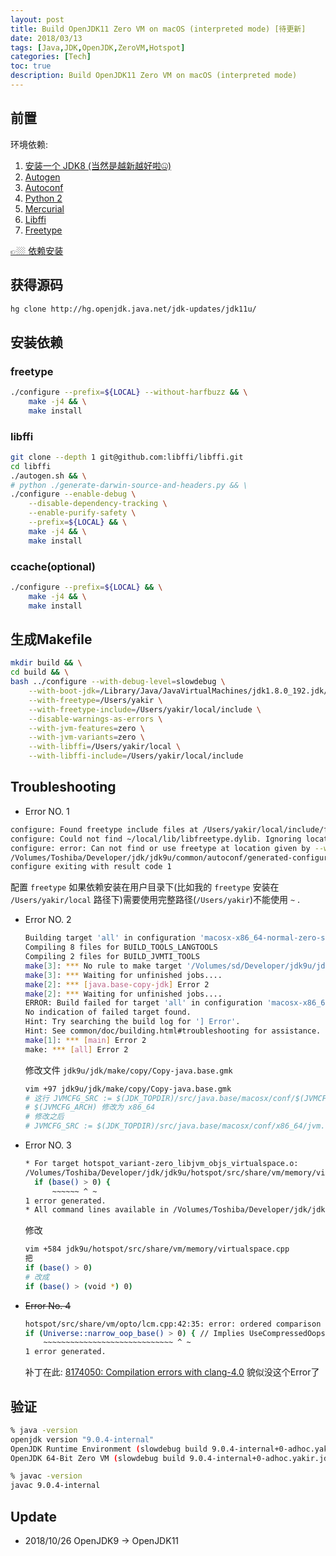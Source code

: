 ```yaml
---
layout: post
title: Build OpenJDK11 Zero VM on macOS (interpreted mode) [待更新]
date: 2018/03/13
tags: [Java,JDK,OpenJDK,ZeroVM,Hotspot]
categories: [Tech]
toc: true
description: Build OpenJDK11 Zero VM on macOS (interpreted mode)
---
```


## 前置

环境依赖:  

1. [安装一个 JDK8 (当然是越新越好啦🤐)](http://www.oracle.com/technetwork/java/javase/downloads/index.html)
2. [Autogen](http://www.gnu.org/software/autogen)
2. [Autoconf](http://www.gnu.org/software/autoconf)
3. [Python 2](https://www.python.org/)
4. [Mercurial](https://www.mercurial-scm.org/)
5. [Libffi](https://github.com/libffi/libffi)
6. [Freetype](https://www.freetype.org)

[👉🏼 依赖安装](https://github.com/yakirChen/macOS-libs/blob/master/build.md)

## 获得源码

```bash
hg clone http://hg.openjdk.java.net/jdk-updates/jdk11u/
```

## 安装依赖
### freetype
```bash
./configure --prefix=${LOCAL} --without-harfbuzz && \
    make -j4 && \
    make install
```

### libffi
```bash
git clone --depth 1 git@github.com:libffi/libffi.git
cd libffi
./autogen.sh && \
# python ./generate-darwin-source-and-headers.py && \
./configure --enable-debug \
    --disable-dependency-tracking \
    --enable-purify-safety \
    --prefix=${LOCAL} && \
    make -j4 && \
    make install
```

### ccache(optional)
```bash
./configure --prefix=${LOCAL} && \
    make -j4 && \
    make install
```

## 生成Makefile
```bash
mkdir build && \
cd build && \
bash ../configure --with-debug-level=slowdebug \
    --with-boot-jdk=/Library/Java/JavaVirtualMachines/jdk1.8.0_192.jdk/Contents/Home \
    --with-freetype=/Users/yakir \
    --with-freetype-include=/Users/yakir/local/include \
    --disable-warnings-as-errors \
    --with-jvm-features=zero \
    --with-jvm-variants=zero \
    --with-libffi=/Users/yakir/local \
    --with-libffi-include=/Users/yakir/local/include
```

## Troubleshooting
+  Error NO. 1
  ```bash
  configure: Found freetype include files at /Users/yakir/local/include/freetype2 using --with-freetype
  configure: Could not find ~/local/lib/libfreetype.dylib. Ignoring location.
  configure: error: Can not find or use freetype at location given by --with-freetype
  /Volumes/Toshiba/Developer/jdk/jdk9u/common/autoconf/generated-configure.sh: line 82: 5: Bad file descriptor
  configure exiting with result code 1
  ```

  配置 `freetype` 如果依赖安装在用户目录下(比如我的 `freetype` 安装在 `/Users/yakir/local` 路径下)需要使用完整路径(`/Users/yakir`)不能使用 `~` .

+ Error NO. 2
  ```bash
  Building target 'all' in configuration 'macosx-x86_64-normal-zero-slowdebug'
  Compiling 8 files for BUILD_TOOLS_LANGTOOLS
  Compiling 2 files for BUILD_JVMTI_TOOLS
  make[3]: *** No rule to make target '/Volumes/sd/Developer/jdk9u/jdk/src/java.base/macosx/conf/zero/jvm.cfg', needed by '/Volumes/sd/Developer/jdk9u/build/macosx-x86_64-normal-zero-slowdebug/support/modules_libs/java.base/jvm.cfg'.  Stop.
  make[3]: *** Waiting for unfinished jobs....
  make[2]: *** [java.base-copy-jdk] Error 2
  make[2]: *** Waiting for unfinished jobs....
  ERROR: Build failed for target 'all' in configuration 'macosx-x86_64-normal-zero-slowdebug' (exit code 2) 
  No indication of failed target found.
  Hint: Try searching the build log for '] Error'.
  Hint: See common/doc/building.html#troubleshooting for assistance.
  make[1]: *** [main] Error 2
  make: *** [all] Error 2
  ```

  修改文件 `jdk9u/jdk/make/copy/Copy-java.base.gmk`
  ```bash
  vim +97 jdk9u/jdk/make/copy/Copy-java.base.gmk  
  # 这行 JVMCFG_SRC := $(JDK_TOPDIR)/src/java.base/macosx/conf/$(JVMCFG_ARCH)/jvm.cfg
  # $(JVMCFG_ARCH) 修改为 x86_64
  # 修改之后
  # JVMCFG_SRC := $(JDK_TOPDIR)/src/java.base/macosx/conf/x86_64/jvm.cfg
  ```

+ Error NO. 3
  ```bash
  * For target hotspot_variant-zero_libjvm_objs_virtualspace.o:
  /Volumes/Toshiba/Developer/jdk/jdk9u/hotspot/src/share/vm/memory/virtualspace.cpp:584:14: error: ordered comparison between pointer and zero ('char *' and 'int')
    if (base() > 0) {
        ~~~~~~ ^ ~
  1 error generated.
  * All command lines available in /Volumes/Toshiba/Developer/jdk/jdk9u/build/macosx-x86_64-normal-zero-slowdebug/make-support/failure-logs.
  ```

  修改
  ```bash
  vim +584 jdk9u/hotspot/src/share/vm/memory/virtualspace.cpp
  把
  if (base() > 0)
  # 改成
  if (base() > (void *) 0)
  ```

+ ~~Error No. 4~~
  ```bash
  hotspot/src/share/vm/opto/lcm.cpp:42:35: error: ordered comparison between pointer and zero ('address' (aka 'unsigned char *') and 'int')
  if (Universe::narrow_oop_base() > 0) { // Implies UseCompressedOops.~~
      ~~~~~~~~~~~~~~~~~~~~~~~~~~~~~ ^ ~
  1 error generated.
  ```
  补丁在此: [8174050: Compilation errors with clang-4.0](http://hg.openjdk.java.net/jdk10/jdk10/hotspot/rev/316854ef2fa2)
  貌似没这个Error了

## 验证

```bash
% java -version 
openjdk version "9.0.4-internal"
OpenJDK Runtime Environment (slowdebug build 9.0.4-internal+0-adhoc.yakir.jdk9u)
OpenJDK 64-Bit Zero VM (slowdebug build 9.0.4-internal+0-adhoc.yakir.jdk9u, interpreted mode)

% javac -version
javac 9.0.4-internal
```


## Update

- 2018/10/26 OpenJDK9 -> OpenJDK11
